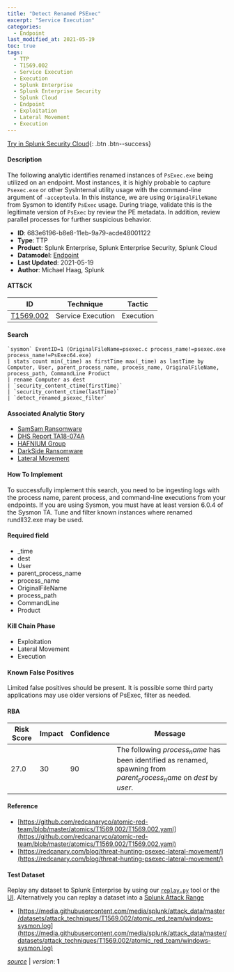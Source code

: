 ```yaml
---
title: "Detect Renamed PSExec"
excerpt: "Service Execution"
categories:
  - Endpoint
last_modified_at: 2021-05-19
toc: true
tags:
  - TTP
  - T1569.002
  - Service Execution
  - Execution
  - Splunk Enterprise
  - Splunk Enterprise Security
  - Splunk Cloud
  - Endpoint
  - Exploitation
  - Lateral Movement
  - Execution
---
```




[Try in Splunk Security Cloud](https://www.splunk.com/en_us/cyber-security.html){: .btn .btn--success}

#### Description

The following analytic identifies renamed instances of `PsExec.exe` being utilized on an endpoint. Most instances, it is highly probable to capture `Psexec.exe` or other SysInternal utility usage with the command-line argument of `-accepteula`. In this instance, we are using `OriginalFileName` from Sysmon to identify `PsExec` usage. During triage, validate this is the legitimate version of `PsExec` by review the PE metadata. In addition, review parallel processes for further suspicious behavior.

- **ID**: 683e6196-b8e8-11eb-9a79-acde48001122
- **Type**: TTP
- **Product**: Splunk Enterprise, Splunk Enterprise Security, Splunk Cloud
- **Datamodel**: [Endpoint](https://docs.splunk.com/Documentation/CIM/latest/User/Endpoint)
- **Last Updated**: 2021-05-19
- **Author**: Michael Haag, Splunk


#### ATT&CK

| ID          | Technique   | Tactic       |
| ----------- | ----------- |--------------|
| [T1569.002](https://attack.mitre.org/techniques/T1569/002/) | Service Execution | Execution |


#### Search

```
`sysmon` EventID=1 (OriginalFileName=psexec.c process_name!=psexec.exe process_name!=PsExec64.exe) 
| stats count min(_time) as firstTime max(_time) as lastTime by Computer, User, parent_process_name, process_name, OriginalFileName, process_path, CommandLine Product 
| rename Computer as dest 
| `security_content_ctime(firstTime)` 
| `security_content_ctime(lastTime)` 
| `detect_renamed_psexec_filter`
```

#### Associated Analytic Story
* [SamSam Ransomware](/stories/samsam_ransomware)
* [DHS Report TA18-074A](/stories/dhs_report_ta18-074a)
* [HAFNIUM Group](/stories/hafnium_group)
* [DarkSide Ransomware](/stories/darkside_ransomware)
* [Lateral Movement](/stories/lateral_movement)


#### How To Implement
To successfully implement this search, you need to be ingesting logs with the process name, parent process, and command-line executions from your endpoints. If you are using Sysmon, you must have at least version 6.0.4 of the Sysmon TA. Tune and filter known instances where renamed rundll32.exe may be used.

#### Required field
* _time
* dest
* User
* parent_process_name
* process_name
* OriginalFileName
* process_path
* CommandLine
* Product


#### Kill Chain Phase
* Exploitation
* Lateral Movement
* Execution


#### Known False Positives
Limited false positives should be present. It is possible some third party applications may use older versions of PsExec, filter as needed.



#### RBA

| Risk Score  | Impact      | Confidence   | Message      |
| ----------- | ----------- |--------------|--------------|
| 27.0 | 30 | 90 | The following $process_name$ has been identified as renamed, spawning from $parent_process_name$ on $dest$ by $user$. |



#### Reference

* [https://github.com/redcanaryco/atomic-red-team/blob/master/atomics/T1569.002/T1569.002.yaml](https://github.com/redcanaryco/atomic-red-team/blob/master/atomics/T1569.002/T1569.002.yaml)
* [https://redcanary.com/blog/threat-hunting-psexec-lateral-movement/](https://redcanary.com/blog/threat-hunting-psexec-lateral-movement/)



#### Test Dataset
Replay any dataset to Splunk Enterprise by using our [`replay.py`](https://github.com/splunk/attack_data#using-replaypy) tool or the [UI](https://github.com/splunk/attack_data#using-ui).
Alternatively you can replay a dataset into a [Splunk Attack Range](https://github.com/splunk/attack_range#replay-dumps-into-attack-range-splunk-server)

* [https://media.githubusercontent.com/media/splunk/attack_data/master/datasets/attack_techniques/T1569.002/atomic_red_team/windows-sysmon.log](https://media.githubusercontent.com/media/splunk/attack_data/master/datasets/attack_techniques/T1569.002/atomic_red_team/windows-sysmon.log)



[*source*](https://github.com/splunk/security_content/tree/develop/detections/endpoint/detect_renamed_psexec.yml) \| *version*: **1**